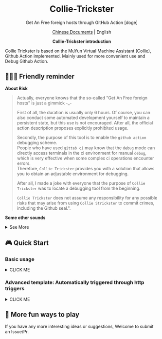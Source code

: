 <h1 align="center"> Collie-Trickster </h1>

<p align="center">Get An Free foreign hosts through GitHub Action [doge] </ p>

<p align="center"> <a href="README_EN. md">Chinese Documents</a> | English</p>

<p align="center"> <b>Collie-Trickster introduction</b> </p>

Collie Trickster is based on the MuYun Virtual Machine Assistant (Collie), Github Action implemented. Mainly used for more convenient use and Debug Github Action.

## 🧑‍🤝‍🧑 Friendly reminder

**About Risk**

> Actually, everyone knows that the so-called "Get An Free foreign hosts" is just a gimmick  -_-
> 
> First of all, the duration is usually only 6 hours. Of course, you can also conduct some automated development yourself to maintain a persistent state, but this use is not encouraged. After all, the official action description proposes explicitly prohibited usage.
> 
> Secondly, the purpose of this tool is to enable the `github action` debugging scheme.  
> People who have used `gittab ci` may know that the `debug` mode can directly access terminals in the ci environment for manual `debug`, which is very effective when some complex ci operations encounter errors.  
> Therefore, `Collie Trickster` provides you with a solution that allows you to obtain an adjustable environment for debugging.  
> 
> After all, I made a joke with everyone that the purpose of `Collie Trickster` was to locate a debugging tool from the beginning.  
> 
> `Collie Trickster` does not assume any responsibility for any possible risks that may arise from using `Collie Strickster` to commit crimes, including the Github seal.".

**Some other sounds**

<details><summary>See More</summary>
</details>


## 🎮 Quick Start

### Basic usage

<details><summary>CLICK ME</summary>

1. Register for Rivers Platform - Use MuYun Virtual Machine Management Assistant

![](https://cdn.dvkunion.cn/tricker/46fd1775808c4411b8c2f1225641289f.png)

2. Click Bind Host

![](https://cdn.dvkunion.cn/tricker/b61fa3cb6f0f4069b60c99a48be599aa.png)

3. Obtain token

![](https://cdn.dvkunion.cn/tricker/09d9e9ee0809482faf54b491e42ae7d8.png)

For convenience, you can choose a token for long-term use

![](https://cdn.dvkunion.cn/tricker/c63a06e23805430781cc42fc485d8f79.png)

4. Create an empty project at Github, clone it locally, and create a `.github/workflows/workflow.yml` file. Write
   the following reference content:

```yml
name: example
on: [ push, pull_request ]

jobs:
   runner:
      runs-on: ubuntu-latest # select your host system like：ubuntu:20.04
      steps:
         - uses: actions/checkout@v3
         - name: collie
           uses: dvkunion/CollieTrickster@main
           with:
              token: xxxxxx  # your token,  It will be safer to use ${{ secrets.token }}, see [https://docs.github.com/actions/security-guides/encrypted-secrets]
```

5. Push the code to trigger the action.

```shell
git push

```

6. Return to the Rivers interface and obtain the host.

![](https://cdn.dvkunion.cn/tricker/4f8e7c5ea2234135b6f57de12a115f30.png)

7. During subsequent use, you can manually trigger an action.

</details>

### Advanced template: Automatically triggered through http triggers

<details><summary>CLICK ME</summary>

</details>

## 🎈 More fun ways to play

If you have any more interesting ideas or suggestions, Welcome to submit an Issue/Pr.